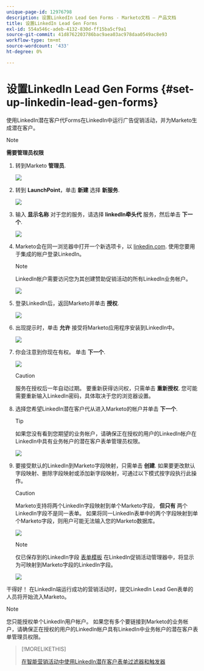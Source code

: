 ```yaml
---
unique-page-id: 12976798
description: 设置LinkedIn Lead Gen Forms - Marketo文档 — 产品文档
title: 设置LinkedIn Lead Gen Forms
exl-id: 554a546c-adeb-4132-830d-ff15ba5cf9a1
source-git-commit: 41d8762203786bac9aea03ac978daa0549ac8e93
workflow-type: tm+mt
source-wordcount: '433'
ht-degree: 0%

---
```


# 设置LinkedIn Lead Gen Forms {#set-up-linkedin-lead-gen-forms}

使用LinkedIn潜在客户代Forms在LinkedIn中运行广告促销活动，并为Marketo生成潜在客户。

>[!NOTE]
>
>**需要管理员权限**

1. 转到Marketo **管理员**.

   ![](assets/image2016-11-29-10-3a50-3a29.png)

1. 转到 **LaunchPoint**，单击 **新建** 选择 **新服务**.

   ![](assets/image2016-11-29-10-3a51-3a11.png)

1. 输入 **显示名称** 对于您的服务，请选择 **linkedIn牵头代** 服务，然后单击 **下一个**.

   ![](assets/linkedin-lead-gen.png)

1. Marketo会在同一浏览器中打开一个新选项卡，以 [linkedin.com](https://www.linkedin.com). 使用您要用于集成的帐户登录LinkedIn。

   >[!NOTE]
   >
   >LinkedIn帐户需要访问您为其创建赞助促销活动的所有LinkedIn业务帐户。

   ![](assets/linkedin-login.png)

1. 登录LinkedIn后，返回Marketo并单击 **授权**.

   ![](assets/linkedin-lead-gen-authorize.png)

1. 出现提示时，单击 **允许** 接受将Marketo应用程序安装到LinkedIn中。

   ![](assets/linkedin-marketo-allow.png)

1. 你会注意到你现在有权。 单击 **下一个**.

   ![](assets/image2017-9-28-7-3a55-3a14.png)

   >[!CAUTION]
   >
   >服务在授权后一年自动过期。 要重新获得访问权，只需单击 **重新授权**. 您可能需要重新输入LinkedIn密码，具体取决于您的浏览器设置。

1. 选择您希望LinkedIn潜在客户代从进入Marketo的帐户并单击 **下一个**.

   >[!TIP]
   >
   >如果您没有看到您期望的业务帐户，请确保正在授权的用户的LinkedIn帐户在LinkedIn中具有业务帐户的潜在客户表单管理员权限。

   ![](assets/linkedin-pages-to-capture.png)

1. 要接受默认的LinkedIn到Marketo字段映射，只需单击 **创建**. 如果要更改默认字段映射、删除字段映射或添加新字段映射，可通过以下模式按字段执行此操作。

   >[!CAUTION]
   >
   >Marketo支持将两个LinkedIn字段映射到单个Marketo字段， **但只有** 两个LinkedIn字段不是同一表单。 如果将同一LinkedIn表单中的两个字段映射到单个Marketo字段，则用户可能无法输入您的Marketo数据库。

   ![](assets/linkedin-lead-gen-mapping.png)

   >[!NOTE]
   >
   >仅已保存到的LinkedIn字段 [表单模板](https://www.linkedin.com/help/lms/answer/79634) 在LinkedIn促销活动管理器中，将显示为可映射到Marketo字段的LinkedIn字段。

   ![](assets/linkedin-installed-services.png)

干得好！ 在LinkedIn端运行成功的营销活动时，提交LinkedIn Lead Gen表单的人员将开始流入Marketo。

>[!NOTE]
>
>您只能授权单个LinkedIn用户帐户。 如果您有多个要链接到Marketo的业务帐户，请确保正在授权的用户的LinkedIn帐户具有LinkedIn中业务帐户的潜在客户表单管理员权限。

>[!MORELIKETHIS]
>
>[在智能营销活动中使用LinkedIn潜在客户表单过滤器和触发器](/help/marketo/product-docs/demand-generation/social/social-functions/use-linkedin-lead-gen-form-filters-and-triggers-in-a-smart-campaign.md)
